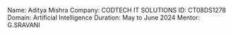 Name: Aditya Mishra
Company: CODTECH IT SOLUTIONS
ID: CT08DS1278
Domain: Artificial Intelligence
Duration: May to June 2024
Mentor: G.SRAVANI
